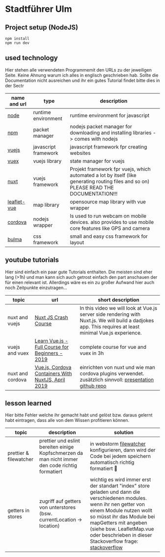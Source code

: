 # Stadtführer Ulm

## Project setup (NodeJS)
```
npm install
npm run dev
```

## used technology

Hier stehen alle verwendeten Programmemit den URLs zu der jeweiligen Seite. Keine Ahnung warum ich alles in englisch geschrieben hab.
Sollte die Documentation nicht ausreichen und ihr ein gutes Tutorial findet bitte dies in der Sectr

**name and url** | **type** | **description** 
-------- | -------- | --------
[node](https://nodejs.org/en/)   | runtime environment   |  runtime environment for javascript 
[npm](https://www.npmjs.com/)   | packet manager   |  nodejs packet manager for downloading and installing libraries -> comes with nodejs
[vuejs](https://vuejs.org/) | javascript framework | javascript framework fpr creating websites
[vuex](https://vuex.vuejs.org/) | vuejs library | state manager for vuejs
[nuxt](https://nuxtjs.org/) | vuejs framework   | Projekt framework fpr vuejs, which automated a lot by itself (like generating routing files and so on) PLEASE READ THE DOCUMENTATION!!!
[leaflet-vue](https://github.com/vue-leaflet/Vue2Leaflet) | map library | opensource map library with vue wrapper
[cordova](https://cordova.apache.org/) | nodejs wrapper | Is used to run webcam on mobile devices. also provides to use mobile core features like GPS and camera
[bulma](https://bulma.io/) | css framework | small and easy css framework for layout




## youtube tutorials

Hier sind einfach ein paar gute Tutorials enthalten. Die meisten sind eher lang (>1h) und man kann sich auch getrost einfach den part anschauen der für einen relevant ist.
Allerdings wäre es ein zu großer Aufwand hier auch noch Zeitpunkte einzutragen...

**topic** | **url** | **short description**
--------- | ------- | ---------------------
nuxt and vuejs | [Nuxt JS Crash Course](https://www.youtube.com/watch?v=ltzlhAxJr74) | In this video we will look at Vue.js server side rendering with Nuxt.js. We will build a dadjokes app. This requires at least minimal Vue.js experience.
vuejs and vuex | [Learn Vue.js - Full Course for Beginners - 2019](https://www.youtube.com/watch?v=4deVCNJq3qc) | complete course for vue and vuex in 3h
nuxt and cordova | [Vue.js, Cordova Containers With NuxtJS, April 2019](https://www.youtube.com/watch?v=nWKLGyWStUA) | einrichten von nuxt und wie man cordova plugins verwendet. zusätzlich sinnvoll: [presentation](https://docs.google.com/presentation/d/1bvT9ZKt_zDHqWJfMeNbpphQuY2hgMELHByTigxRG90o/edit?fbclid=IwAR2uRrc_s4dDge7ukQgWn65SHEumPB6bU2WjNCZ0zMOFQLM_eEyr9rZHHsU#slide=id.g5683107f14_0_332) [github repo](https://github.com/hokify/cordova-nuxt-demo)

## lesson learned

Hier bitte Fehler welche ihr gemacht habt und gelöst bzw. daraus gelernt habt eintragen, dass alle von dem Wissen profitieren können.

**topic** | **description** | **solution**
--------- | --------------- | ------------
prettier & filewatcher | prettier und eslint bereiten einige Kopfschmerzen da man nicht immer den code richtig formatiert | in webstorm [filewatcher](https://prettier.io/docs/en/webstorm.html) konfigurieren, dann wird der Code bei jedem speichern automatisch richtig formatiert 🥳
getters in stores | zugriff auf getters von unterstores (bsw. currentLocation -> location) | wichtig es wird immer erst der standart "index" store geladen und dann die verschiedenen modules. wenn ihr nen getter von einem Module nutzen wollt so müsst ihr das Module bei mapGetters mit angeben (siehe bsw. LeafletMap.vue oder beschrieben in dieser Stackoverflow frage: [stackoverflow](https://stackoverflow.com/questions/57074134/understanding-state-and-getters-in-nuxt-js-getters-wont-working)
